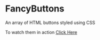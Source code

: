 # FancyButtons
An array of HTML buttons styled using CSS

To watch them in action [Click Here](https://jskohli.github.io/FancyButtons/)
